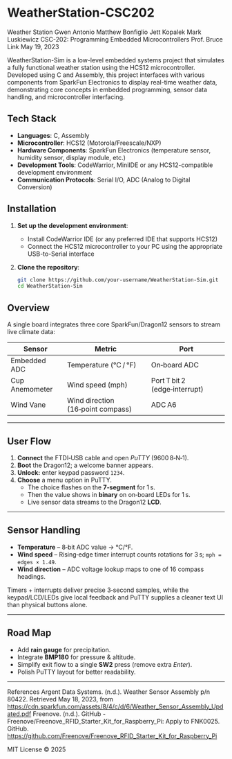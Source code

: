 # WeatherStation-CSC202

Weather Station
Gwen Antonio
Matthew Bonfiglio
Jett Kopalek
Mark Luskiewicz
CSC-202: Programming Embedded Microcontrollers
Prof. Bruce Link
May 19, 2023

WeatherStation-Sim is a low-level embedded systems project that simulates a fully functional weather station using the HCS12 microcontroller. Developed using C and Assembly, this project interfaces with various components from SparkFun Electronics to display real-time weather data, demonstrating core concepts in embedded programming, sensor data handling, and microcontroller interfacing.

## Tech Stack

- **Languages**: C, Assembly
- **Microcontroller**: HCS12 (Motorola/Freescale/NXP)
- **Hardware Components**: SparkFun Electronics (temperature sensor, humidity sensor, display module, etc.)
- **Development Tools**: CodeWarrior, MiniIDE or any HCS12-compatible development environment
- **Communication Protocols**: Serial I/O, ADC (Analog to Digital Conversion)

## Installation

1. **Set up the development environment**:
   - Install CodeWarrior IDE (or any preferred IDE that supports HCS12)
   - Connect the HCS12 microcontroller to your PC using the appropriate USB-to-Serial interface

2. **Clone the repository**:
   ```bash
   git clone https://github.com/your-username/WeatherStation-Sim.git
   cd WeatherStation-Sim


## Overview
A single board integrates three core SparkFun/Dragon12 sensors to stream live climate data:

| Sensor | Metric | Port |
| ------ | ------ | ---- |
| Embedded ADC | Temperature (°C / °F) | On‑board ADC |
| Cup Anemometer | Wind speed (mph) | Port T bit 2 (edge‑interrupt) |
| Wind Vane | Wind direction (16‑point compass) | ADC A6 |

---

## User Flow
1. **Connect** the FTDI‑USB cable and open *PuTTY* (9600 8‑N‑1).
2. **Boot** the Dragon12; a welcome banner appears.
3. **Unlock:** enter keypad password `1234`.
4. **Choose** a menu option in PuTTY.
   - The choice flashes on the **7‑segment** for 1 s.
   - Then the value shows in **binary** on on‑board LEDs for 1 s.
   - Live sensor data streams to the Dragon12 **LCD**.

---

## Sensor Handling
- **Temperature** – 8‑bit ADC value → °C/°F.
- **Wind speed** – Rising‑edge timer interrupt counts rotations for 3 s; `mph = edges × 1.49`.
- **Wind direction** – ADC voltage lookup maps to one of 16 compass headings.

Timers + interrupts deliver precise 3‑second samples, while the keypad/LCD/LEDs give local feedback and PuTTY supplies a cleaner text UI than physical buttons alone.

---

## Road Map
- Add **rain gauge** for precipitation.
- Integrate **BMP180** for pressure & altitude.
- Simplify exit flow to a single **SW2** press (remove extra *Enter*).
- Polish PuTTY layout for better readability.

---


References
Argent Data Systems. (n.d.). Weather Sensor Assembly p/n 80422. Retrieved May 18, 2023, from https://cdn.sparkfun.com/assets/8/4/c/d/6/Weather_Sensor_Assembly_Updated.pdf
Freenove. (n.d.). GitHub - Freenove/Freenove_RFID_Starter_Kit_for_Raspberry_Pi: Apply to FNK0025. GitHub. https://github.com/Freenove/Freenove_RFID_Starter_Kit_for_Raspberry_Pi


MIT License © 2025


